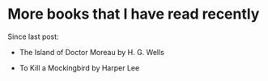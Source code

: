 # More books that I have read recently

Since last post:

  * The Island of Doctor Moreau by H. G. Wells

  * To Kill a Mockingbird by Harper Lee  